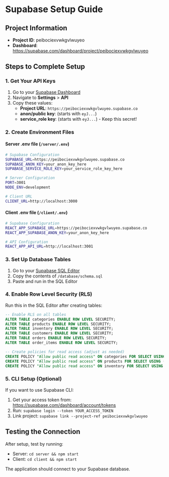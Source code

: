 # Supabase Setup Guide

## Project Information
- **Project ID**: peibociexvwkgvlwuyeo
- **Dashboard**: https://supabase.com/dashboard/project/peibociexvwkgvlwuyeo

## Steps to Complete Setup

### 1. Get Your API Keys
1. Go to your [Supabase Dashboard](https://supabase.com/dashboard/project/peibociexvwkgvlwuyeo)
2. Navigate to **Settings** > **API**
3. Copy these values:
   - **Project URL**: `https://peibociexvwkgvlwuyeo.supabase.co`
   - **anon/public key**: (starts with `eyJ...`)
   - **service_role key**: (starts with `eyJ...`) - Keep this secret!

### 2. Create Environment Files

#### Server .env file (`/server/.env`)
```bash
# Supabase Configuration
SUPABASE_URL=https://peibociexvwkgvlwuyeo.supabase.co
SUPABASE_ANON_KEY=your_anon_key_here
SUPABASE_SERVICE_ROLE_KEY=your_service_role_key_here

# Server Configuration
PORT=3001
NODE_ENV=development

# Client URL
CLIENT_URL=http://localhost:3000
```

#### Client .env file (`/client/.env`)
```bash
# Supabase Configuration
REACT_APP_SUPABASE_URL=https://peibociexvwkgvlwuyeo.supabase.co
REACT_APP_SUPABASE_ANON_KEY=your_anon_key_here

# API Configuration
REACT_APP_API_URL=http://localhost:3001
```

### 3. Set Up Database Tables
1. Go to your [Supabase SQL Editor](https://supabase.com/dashboard/project/peibociexvwkgvlwuyeo/sql)
2. Copy the contents of `/database/schema.sql`
3. Paste and run in the SQL Editor

### 4. Enable Row Level Security (RLS)
Run this in the SQL Editor after creating tables:
```sql
-- Enable RLS on all tables
ALTER TABLE categories ENABLE ROW LEVEL SECURITY;
ALTER TABLE products ENABLE ROW LEVEL SECURITY;
ALTER TABLE inventory ENABLE ROW LEVEL SECURITY;
ALTER TABLE customers ENABLE ROW LEVEL SECURITY;
ALTER TABLE orders ENABLE ROW LEVEL SECURITY;
ALTER TABLE order_items ENABLE ROW LEVEL SECURITY;

-- Create policies for read access (adjust as needed)
CREATE POLICY "Allow public read access" ON categories FOR SELECT USING (true);
CREATE POLICY "Allow public read access" ON products FOR SELECT USING (true);
CREATE POLICY "Allow public read access" ON inventory FOR SELECT USING (true);
```

### 5. CLI Setup (Optional)
If you want to use Supabase CLI:
1. Get your access token from: https://supabase.com/dashboard/account/tokens
2. Run: `supabase login --token YOUR_ACCESS_TOKEN`
3. Link project: `supabase link --project-ref peibociexvwkgvlwuyeo`

## Testing the Connection
After setup, test by running:
- Server: `cd server && npm start`
- Client: `cd client && npm start`

The application should connect to your Supabase database.